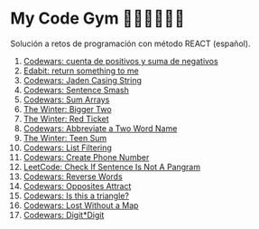 # My Code Gym 🤸‍♀️🏋️‍♀️👩‍💻
Solución a retos de programación con método REACT (español).

1. [Codewars: cuenta de positivos y suma de negativos](https://github.com/thatmare/codewars/blob/main/challenges/Cuenta%20de%20positivos%20y%20suma%20de%20negativos.md)
2. [Edabit: return something to me](https://github.com/thatmare/mycodegym/blob/main/challenges/Return%20something%20to%20me.md)
3. [Codewars: Jaden Casing String](https://github.com/thatmare/mycodegym/blob/main/challenges/Codewars:%20Jaden%20Casing%20Strings%20(espa%C3%B1ol).md)
4. [Codewars: Sentence Smash](https://github.com/thatmare/mycodegym/blob/main/challenges/Codwars:%20Sentence%20Smash.md)
5. [Codewars: Sum Arrays](https://github.com/thatmare/mycodegym/blob/main/challenges/Codewars:%20Sum%20Arrays.md)
6. [The Winter: Bigger Two](https://github.com/thatmare/mycodegym/blob/main/challenges/Bigger%20Two.md)
7. [The Winter: Red Ticket](https://github.com/thatmare/mycodegym/blob/main/challenges/Red%20Ticket.md)
8. [Codewars: Abbreviate a Two Word Name](https://github.com/thatmare/mycodegym/blob/main/challenges/Abbreviate%20a%20Two%20Word%20Name.md)
9. [The Winter: Teen Sum](https://github.com/thatmare/mycodegym/blob/main/challenges/Teen%20Sum.md)
10. [Codewars: List Filtering](https://github.com/thatmare/mycodegym/blob/main/challenges/List%20filtering.md)
11. [Codewars: Create Phone Number](https://github.com/thatmare/mycodegym/blob/main/challenges/Create%20Phone%20Number.md)
12. [LeetCode: Check If Sentence Is Not A Pangram](https://github.com/thatmare/mycodegym/blob/main/challenges/Check%20if%20the%20sentence%20is%20a%20pangram.md)
13. [Codewars: Reverse Words](https://github.com/thatmare/mycodegym/blob/main/challenges/Reverse%20words.md)
14. [Codewars: Opposites Attract](https://github.com/thatmare/mycodegym/blob/main/challenges/Opposites%20Attract.md)
15. [Codewars: Is this a triangle?](https://github.com/thatmare/mycodegym/blob/main/challenges/Codewars:%20Is%20this%20a%20triangle%3F.md)
16. [Codewars: Lost Without a Map](https://github.com/thatmare/mycodegym/blob/main/challenges/Lost%20Without%20a%20Map.md)
17. [Codewars: Digit*Digit](https://github.com/thatmare/mycodegym/blob/main/challenges/Digit*Digit.md)
